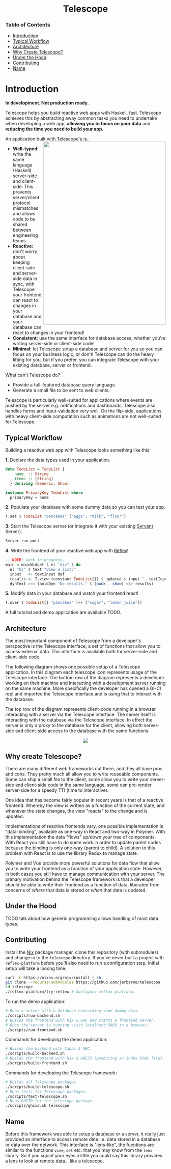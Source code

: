 <div align="center">

# Telescope

</div>

### Table of Contents
- [Introduction](#introduction)
- [Typical Workflow](#typical-workflow)
- [Architecture](#architecture)
- [Why Create Telescope?](#why-create-telescope)
- [Under the Hood](#under-the-hood)
- [Contributing](#contributing)
- [Name](#name)

# Introduction
**In development. Not production ready.**

Telescope helps you build reactive web apps with Haskell, fast. Telescope
achieves this by abstracting away common tasks you need to undertake when
developing a web app, **allowing you to focus on your data** and **reducing the
time you need to build your app**.

An application built with Telescope's is..
<a href="http://ultravioletbat.deviantart.com/art/Yay-Evil-111710573">
  <img width="384" height="576" src="https://images.unsplash.com/photo-1521268875244-13b6e2b31e30?ixlib=rb-1.2.1&ixid=eyJhcHBfaWQiOjEyMDd9&auto=format&fit=crop&w=634&q=80" align="right" />
</a>
- **Well-typed:** write the same language (Haskell) server-side and client-side.
  This prevents server/client protocol mismatches and allows code to be shared
  between engineering teams.
- **Reactive:** don't worry about keeping client-side and server-side data in
  sync, with Telescope your frontend can react to changes in your database and
  your database can react to changes in your frontend!
- **Consistent:** use the same interface for database access, whether you're
  writing server-side or client-side code!
- **Minimal:** let Telescope setup a database and server for you so you can focus
  on your business logic, or don't! Telescope can do the heavy lifting for you,
  but if you prefer, you can integrate Telescope with your existing database,
  server or frontend.

What can't Telescope do?
- Provide a full-featured database query language.
- Generate a small file to be sent to web clients.

Telescope is particularly well-suited for applications where events are pushed
by the server e.g. notifications and dashboards. Telescope also handles forms
and input-validation very well. On the flip-side, applications with heavy
client-side computation such as animations are not well-suited for Telescope.

## Typical Workflow
Building a reactive web app with Telescope looks something like this:

**1.** Declare the data types used in your application.

``` haskell
data TodoList = TodoList {
    name  :: String
  , items :: [String]
  } deriving (Generic, Show)

instance PrimaryKey TodoList where
  primaryKey = name
```

**2.** Populate your database with some dummy data so you can test your app.

``` haskell
T.set $ TodoList "pancakes" ["eggs", "milk", "flour"]
```

**3.** Start the Telescope server (or integrate it with your existing
[Servant](https://www.servant.dev/) Server).

``` haskell
Server.run port
```

**4.** Write the frontend of your reactive web app with [Reflex](https://reflex-frp.org/)!

``` haskell
-- NOTE: work in progress.
main = mainWidget $ el "div" $ do
  el "h3" $ text "View a list:"
  input   <- textInput def
  results <- T.view (constant TodoList{}) $ updated $ input ^. textInput_value
  dynText =<< (holdDyn "No results." $ (pack . show) <$> results)
```

**5.** Modify data in your database and watch your frontend react!

``` haskell
T.over $ TodoList{} "pancakes" (++ ["sugar", "lemon juice"])
```

A full tutorial and demo application are available TODO.
<!-- TODO: links to reflex-platform and other doc in demo/README.md -->

## Architecture
The most important component of Telescope from a developer's perspective is the
Telescope interface, a set of functions that allow you to access external data.
This interface is available both for server-side and client-side code.

The following diagram shows one possible setup of a Telescope application. In
this diagram each telescope icon represents usage of the Telescope interface.
The bottom row of the diagram represents a developer working on their machine
and interacting with a development server running on the same machine. More
specifically the developer has opened a GHCI repl and imported the Telescope
interface and is using that to interact with the database.

The top row of the diagram represents client-code running in a browser
interacting with a server via the Telescope interface. The server itself is
interacting with the database via the Telescope interface. In effect the server
is only a proxy to the database for the client, allowing both server-side and
client-side access to the database with the same functions.

<!-- Parameterised, data source agnostic, alternate configuration. -->

<!-- Data is DRY. -->

<p align="center">
  <img src="diagram/diagram.png" />
</p>

## Why create Telescope?
There are many different web frameworks out there, and they all have pros and
cons. They pretty much all allow you to write reuseable components. Some can
ship a small file to the client, some allow you to write your server-side and
client-side code in the same language, some can pre-render server-side for a
speedy TTI (time to interactive).

One idea that has become fairly popular in recent years is that of a reactive
frontend. Whereby the view is written as a function of the current state, and
whenever the state changes, the view "reacts" to the change and is updated.

Implementations of reactive frontends vary, one possible implementation is
"data-binding", available as one-way in React and two-way in Polymer. With this
implementation the data "flows" up/down your tree of components. With React you
still have to do some work in order to update parent nodes because the binding
is only one-way (parent to child). A solution to this problem with React is to
use the library Redux to manage state.

Polymer and Vue provide more powerful solutions for data flow that allow you to
write your frontend as a function of your application state. However, in both
cases you still have to manage communication with your server. The primary
motivation behind the Telescope framework is that a developer should be able to
write their frontend as a function of data, liberated from concerns of *where*
that data is stored or *when* that data is updated.

## Under the Hood
TODO talk about how generic programming allows handling of most data types.

## Contributing
Install the [Nix](https://nixos.org/download.html) package manager, clone this
repository (with submodules) and change in to the `telescope` directory. If
you’ve never built a project with `reflex-platform` before you'll also need to
run a configuration step. Initial setup will take a looong time.

``` bash
curl -L https://nixos.org/nix/install | sh
git clone --recurse-submodules https://github.com/jerbaroo/telescope
cd telescope
./reflex-platform/try-reflex # Configure reflex-platform.
```

To run the demo application:

``` bash
# Runs a server with a database containing some dummy data.
./scripts/run-backend.sh
# Builds the frontend with Nix & GHC and starts a frontend server.
# Once the server is running visit localhost:3003 in a browser.
./scripts/run-frontend.sh
```

Commands for developing the demo application:

``` bash
# Builds the backend with Cabal & GHC.
./scripts/build-backend.sh
# Builds the frontend with Nix & GHCJS (producing an index.html file).
./scripts/build-frontend.sh
```

Commands for developing the Telescope framework:

``` bash
# Builds all Telescope packages.
./scripts/build-telescope.sh
# Runs tests for Telescope packages.
./scripts/test-telescope.sh
# Runs GHCID for the telescope package.
./scripts/ghcid.sh telescope
```

## Name
Before this framework was able to setup a database or a server, it really just
provided an interface to access remote data i.e. data stored in a database or
data over the network. This interface is "lens-like", the fucntions are similar
to the functions `view`, `set` etc. that you may know from the `lens` library.
So if you squint your eyes a little you could say this library provides a lens
to look at remote data... like a telescope.
